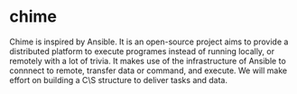 # chime
Chime is inspired by Ansible. It is an open-source project aims to provide a distributed platform to execute programes instead of running locally, or remotely with a lot of trivia.
It makes use of the infrastructure of Ansible to connnect to remote, transfer data or command, and execute. We will make effort on building a C\S structure to deliver tasks and data.
